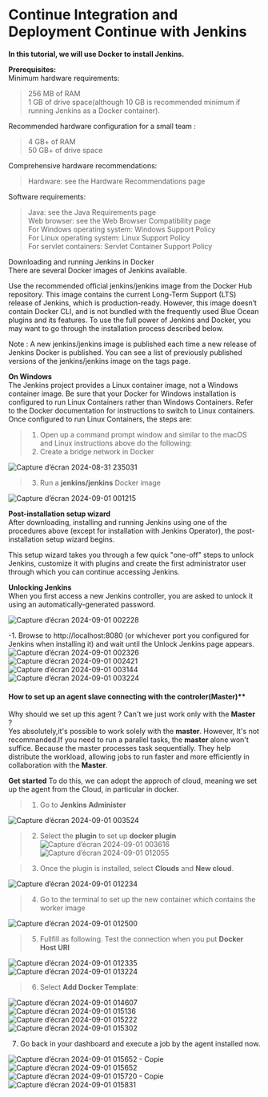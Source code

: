 # Continue Integration and Deployment Continue with Jenkins

**In this tutorial, we will use Docker to install Jenkins.** <br>

**Prerequisites:** <br>
Minimum hardware requirements: <br>
> 256 MB of RAM <br>
> 1 GB of drive space(although 10 GB is recommended minimum if running Jenkins as a Docker container).<br>

Recommended hardware configuration for a small team : <br>
> 4 GB+ of RAM <br>
> 50 GB+ of drive space <br>

Comprehensive hardware recommendations: <br>
> Hardware: see the Hardware Recommendations page <br>

Software requirements: <br>
> Java: see the Java Requirements page <br>
> Web browser: see the Web Browser Compatibility page <br>
> For Windows operating system: Windows Support Policy <br>
> For Linux operating system: Linux Support Policy <br>
> For servlet containers: Servlet Container Support Policy <br>

Downloading and running Jenkins in Docker <br>
There are several Docker images of Jenkins available. <br>

Use the recommended official jenkins/jenkins image from the Docker Hub repository. This image contains the current Long-Term Support (LTS) release of Jenkins, which is production-ready. However, this image doesn’t contain Docker CLI, and is not bundled with the frequently used Blue Ocean plugins and its features. To use the full power of Jenkins and Docker, you may want to go through the installation process described below. <br>

 Note : A new jenkins/jenkins image is published each time a new release of Jenkins Docker is published. You can see a list of previously published versions of the jenkins/jenkins image on the tags page. <br>

 **On Windows** <br>
 The Jenkins project provides a Linux container image, not a Windows container image. Be sure that your Docker for Windows installation is configured to run Linux Containers rather than Windows Containers. Refer to the Docker documentation for instructions to switch to Linux containers. Once configured to run Linux Containers, the steps are:
> 1. Open up a command prompt window and similar to the macOS and Linux instructions above do the following: <br>
> 2. Create a bridge network in Docker <br>

![Capture d’écran 2024-08-31 235031](https://github.com/user-attachments/assets/d65ed562-aa17-4cd3-8fef-8c6f5933ad35)

> 3. Run a **jenkins/jenkins** Docker image <br>

![Capture d’écran 2024-09-01 001215](https://github.com/user-attachments/assets/4da60e3e-7177-437c-98e8-09aea3782c91)

**Post-installation setup wizard** <br>
After downloading, installing and running Jenkins using one of the procedures above (except for installation with Jenkins Operator), the post-installation setup wizard begins. <br>

This setup wizard takes you through a few quick "one-off" steps to unlock Jenkins, customize it with plugins and create the first administrator user through which you can continue accessing Jenkins. <br>

**Unlocking Jenkins** <br>
When you first access a new Jenkins controller, you are asked to unlock it using an automatically-generated password.

![Capture d’écran 2024-09-01 002228](https://github.com/user-attachments/assets/4c4df1ab-3ce3-4c01-b16d-1d7805346f97)

-1. Browse to http://localhost:8080 (or whichever port you configured for Jenkins when installing it) and wait until the Unlock Jenkins page appears.
![Capture d’écran 2024-09-01 002326](https://github.com/user-attachments/assets/8ee2ec3b-7ad4-455b-b0a4-9ffc9fb373da)
![Capture d’écran 2024-09-01 002421](https://github.com/user-attachments/assets/2fa924aa-a923-416b-95f8-b82b636f1fe8)
![Capture d’écran 2024-09-01 003144](https://github.com/user-attachments/assets/90c5c165-ab41-462c-b26d-ae5efd28706a)
![Capture d’écran 2024-09-01 003224](https://github.com/user-attachments/assets/aa63a3e5-86d6-47be-9029-7739b08dd5f7)

#### How to set up an agent slave connecting with the controler(Master)** <br>
 Why should we set up this agent ? Can't we just work only with the **Master** ? <br>
 Yes absolutely,it's possible to work solely with the **master**. However, It's not recommanded.If you need to run a parallel tasks, the **master** alone won't suffice. Because the master processes task sequentially. They help distribute the workload, allowing jobs to run faster and more efficiently in collaboration with the **Master**. <br>

 **Get started**
 To do this, we can adopt the approch of cloud, meaning we set up the agent from the Cloud, in particular in docker.
 > 1. Go to **Jenkins Administer** <br>

 ![Capture d’écran 2024-09-01 003524](https://github.com/user-attachments/assets/6948213e-c7e7-4ed3-b2e2-bb4b5dacd003)
 
>  2. Select the **plugin** to set up **docker plugin** <br>
 ![Capture d’écran 2024-09-01 003616](https://github.com/user-attachments/assets/3b50676f-b07a-417d-8b35-3209a79081e6)
![Capture d’écran 2024-09-01 012055](https://github.com/user-attachments/assets/811be96e-d2d3-4a50-bdb3-633615e95224)

>  3. Once the plugin is installed, select **Clouds** and **New cloud**. <br>

![Capture d’écran 2024-09-01 012234](https://github.com/user-attachments/assets/b736bd45-5de7-4114-93e0-155c06a22723)

>  4. Go to the terminal to set up the new container which contains the worker image <br>

![Capture d’écran 2024-09-01 012500](https://github.com/user-attachments/assets/3d22f6a9-ab67-4bdf-b5b2-e39aa8908660)

>  5. Fullfill as following. Test the connection when you put **Docker Host URI** <br>

![Capture d’écran 2024-09-01 012335](https://github.com/user-attachments/assets/4c07222f-c980-4a2c-b9a5-e65a1d45ba7c)
![Capture d’écran 2024-09-01 013224](https://github.com/user-attachments/assets/125af4fb-9d4b-4d60-83eb-90e13e72102a)

> 6. Select **Add Docker Template**: <br>

![Capture d’écran 2024-09-01 014607](https://github.com/user-attachments/assets/ce2cd2e8-1d16-45b1-972a-eb8d25e31a9a)
![Capture d’écran 2024-09-01 015136](https://github.com/user-attachments/assets/76cbf3ae-0f34-4d50-a79a-b0938f6c7dc1)
![Capture d’écran 2024-09-01 015222](https://github.com/user-attachments/assets/bff5d86d-b4f5-4ba8-998b-e74fd8a6094f)
![Capture d’écran 2024-09-01 015302](https://github.com/user-attachments/assets/d5b469a5-8b98-4d95-bc57-708ff3977c9e)

7. Go back in your dashboard and execute a job by the agent installed now. <br>

![Capture d’écran 2024-09-01 015652 - Copie](https://github.com/user-attachments/assets/87387dbe-2004-4f8b-a1b3-7363751dd006)
![Capture d’écran 2024-09-01 015652](https://github.com/user-attachments/assets/63d40372-e83c-4494-9e5b-a745b1099945)
![Capture d’écran 2024-09-01 015720 - Copie](https://github.com/user-attachments/assets/638d1a6d-5090-4427-85ab-05ecb755e540)
![Capture d’écran 2024-09-01 015831](https://github.com/user-attachments/assets/deeb5ceb-6904-438a-aff4-e3d184b6b14a)







